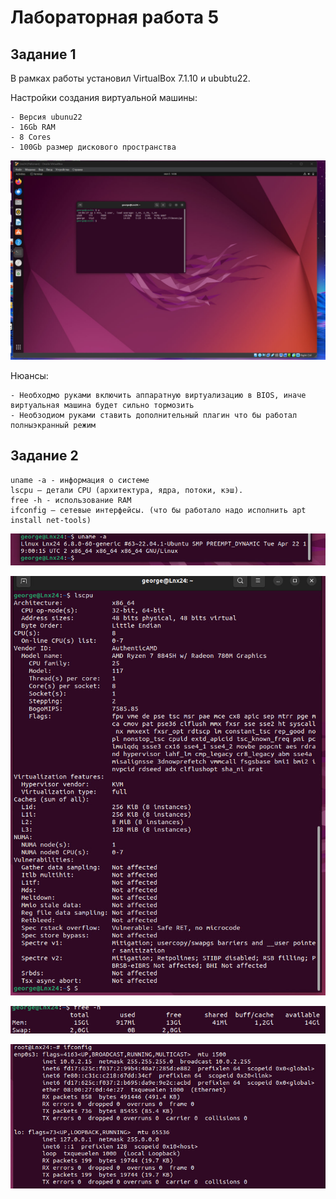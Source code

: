 # Лабораторная работа 5

## Задание 1
В рамках работы установил VirtualBox 7.1.10 и ububtu22. 

Настройки создания виртуальной машины: 
    
    - Версия ubunu22
    - 16Gb RAM
    - 8 Cores
    - 100Gb размер дискового пространства

![alt text](image-3.png)

Нюансы: 

    - Необходмо руками включить аппаратную виртуализацию в BIOS, иначе виртуальная машина будет сильно тормозить 
    - Необзодиом руками ставить дополнительный плагин что бы работал полныэкранный режим 

## Задание 2

    uname -a - информация о системе
    lscpu – детали CPU (архитектура, ядра, потоки, кэш).
    free -h - использование RAM
    ifconfig – сетевые интерфейсы. (что бы работало надо исполнить apt install net-tools)

![alt text](image-4.png)

![alt text](image-5.png)

![alt text](image-6.png)

![alt text](image-7.png)